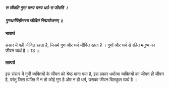 ##### स जीवति गुणा यस्य यस्य धर्मः स जीवति ।
##### गुणधर्मविहीनस्य जीवितं निष्प्रयोजनम् ॥

#### भावार्थ

संसार में वही जीवित रहता है, जिसमें गुण और धर्म जीवित रहता है । गुणों और धर्म से रहित मनुष्य का जीवन व्यर्थ है ॥ 13 ॥

#### तात्पर्य

इस संसार में गुणी व्यक्तियों के जीवन को श्रेष्ठ माना गया है, इस प्रकार धर्मात्मा व्यक्तियों का जीवन ही जीवन है, परंतु जिस व्यक्ति में न तो कोई गुण है और न ही धर्म, उसका जीवन बिलकुल व्यर्थ है ।